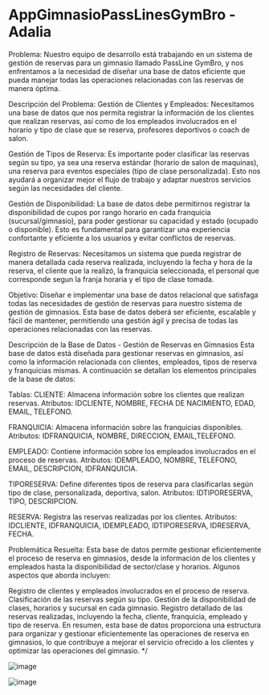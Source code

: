 # AppGimnasioPassLinesGymBro - Adalia

Problema:
Nuestro equipo de desarrollo está trabajando en un sistema de gestión de reservas para un gimnasio llamado PassLine GymBro, y nos enfrentamos a la necesidad de diseñar una base de datos eficiente que pueda manejar todas las operaciones relacionadas con las reservas de manera óptima.

Descripción del Problema:
Gestión de Clientes y Empleados: Necesitamos una base de datos que nos permita registrar la información de los clientes que realizan reservas, así como de los empleados involucrados en el horario y tipo de clase que se reserva, profesores deportivos o coach de salon.

Gestión de Tipos de Reserva: Es importante poder clasificar las reservas según su tipo, ya sea una reserva estándar (horario de salon de maquinas), una reserva para eventos especiales (tipo de clase personalizada). Esto nos ayudará a organizar mejor el flujo de trabajo y adaptar nuestros servicios según las necesidades del cliente.

Gestión de Disponibilidad: La base de datos debe permitirnos registrar la disponibilidad de cupos por rango horario en cada franquicia (sucursal/gimnasio), para poder gestionar su capacidad y estado (ocupado o disponible). Esto es fundamental para garantizar una experiencia confortante y eficiente a los usuarios y evitar conflictos de reservas.

Registro de Reservas: Necesitamos un sistema que pueda registrar de manera detallada cada reserva realizada, incluyendo la fecha y hora de la reserva, el cliente que la realizó, la franquicia seleccionada, el personal que corresponde segun la franja horaria y el tipo de clase tomada.

Objetivo:
Diseñar e implementar una base de datos relacional que satisfaga todas las necesidades de gestión de reservas para nuestro sistema de gestión de gimnasios. Esta base de datos deberá ser eficiente, escalable y fácil de mantener, permitiendo una gestión ágil y precisa de todas las operaciones relacionadas con las reservas.

Descripción de la Base de Datos - Gestión de Reservas en Gimnasios
Esta base de datos está diseñada para gestionar reservas en gimnasios, así como la información relacionada con clientes, empleados, tipos de reserva y franquicias mismas. A continuación se detallan los elementos principales de la base de datos:

Tablas:
CLIENTE:
Almacena información sobre los clientes que realizan reservas.
Atributos: IDCLIENTE, NOMBRE, FECHA DE NACIMIENTO, EDAD, EMAIL, TELEFONO.

FRANQUICIA:
Almacena información sobre las franquicias disponibles.
Atributos: IDFRANQUICIA, NOMBRE, DIRECCION, EMAIL,TELEFONO.

EMPLEADO:
Contiene información sobre los empleados involucrados en el proceso de reservas.
Atributos: IDEMPLEADO, NOMBRE, TELEFONO, EMAIL, DESCRIPCION, IDFRANQUICIA.

TIPORESERVA:
Define diferentes tipos de reserva para clasificarlas según tipo de clase, personalizada, deportiva, salon.
Atributos: IDTIPORESERVA, TIPO, DESCRIPCION.

RESERVA:
Registra las reservas realizadas por los clientes.
Atributos: IDCLIENTE, IDFRANQUICIA, IDEMPLEADO, IDTIPORESERVA, IDRESERVA, FECHA.

Problemática Resuelta:
Esta base de datos permite gestionar eficientemente el proceso de reserva en gimnasios, desde la información de los clientes y empleados hasta la disponibilidad de sector/clase y horarios. Algunos aspectos que aborda incluyen:

Registro de clientes y empleados involucrados en el proceso de reserva.
Clasificación de las reservas según su tipo.
Gestión de la disponibilidad de clases, horarios y sucursal en cada gimnasio.
Registro detallado de las reservas realizadas, incluyendo la fecha, cliente, franquicia, empleado y tipo de reserva.
En resumen, esta base de datos proporciona una estructura para organizar y gestionar eficientemente las operaciones de reserva en gimnasios, lo que contribuye a mejorar el servicio ofrecido a los clientes y optimizar las operaciones del gimnasio. */

![image](https://github.com/AdaliaTomas/Futbol5-Adalia/assets/174365713/fe37d833-7b5c-4072-95e6-8379a38f05ff)



![image](https://github.com/user-attachments/assets/3fe07ffd-0107-4d2e-bc37-87572921f582)

